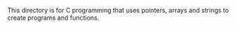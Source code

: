 This directory is for C programming that uses pointers, arrays and strings to create programs and functions.
